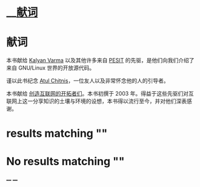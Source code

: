 #  __[献词](.)

# 献词

本书献给 [Kalyan Varma](http://www.kalyanvarma.net/) 以及其他许多来自 [PESIT](http://www.pes.edu/) 的先驱，是他们向我们介绍了来自 GNU/Linux 世界的开放源代码。

谨以此书纪念 [Atul Chitnis](http://www.nextbigwhat.com/atul-chitnis-obituary-297/)，一位友人以及非常怀念他的人的引导者。

本书献给 [创造互联网的开拓者们](http://www.ibiblio.org/pioneers/index.html)。本书初撰于 2003 年。得益于这些先驱们对互联网上这一分享知识的土壤与环境的设想，本书得以流行至今，并对他们深表感谢。

#  results matching ""




# No results matching ""

[ __](./) [ __](03.1.preface.html)
